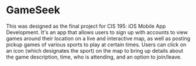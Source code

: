 # GameSeek

This was designed as the final project for CIS 195: iOS Mobile App Development. It's an app that allows users to sign up with accounts to view games around their location on a live and interactive map, as well as posting pickup games of various sports to play at certain times. Users can click on an icon (which designates the sport) on the map to bring up details about the game description, time, who is attending, and an option to join/leave. 
